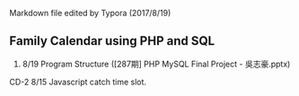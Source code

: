 Markdown file edited by Typora (2017/8/19)

## Family Calendar using PHP and SQL

1. 8/19 Program Structure ([287期] PHP MySQL Final Project - 吳志豪.pptx)




CD-2 8/15  Javascript catch time slot.
